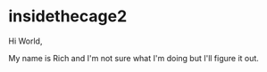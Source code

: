 # insidethecage2

Hi World,

My name is Rich and I'm not sure what I'm doing but I'll figure it out.
